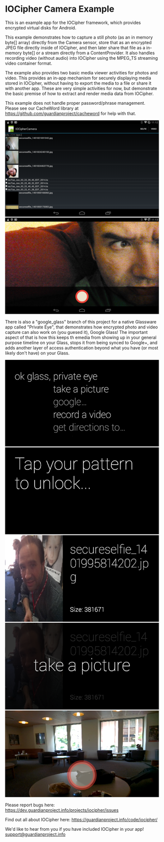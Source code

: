 
IOCipher Camera Example
================

This is an example app for the IOCipher framework, which provides encrypted virtual disks for Android. 

This example demonstrates how to capture a still photo (as an in memory byte[] array) directly from the Camera sensor, store that as an encrypted JPEG file directly inside of IOCipher, and then later share that file as a in-memory byte[] or a stream directly from a ContentProvider. It also handles recording video (without audio) into IOCipher using the MPEG_TS streaming video container format.

The example also provides two basic media viewer activities for photos and video. This provides an in-app mechanism for securely displaying media stored in IOCipher, without having to export the media to a file or share it with another app. These are very simple activities for now, but demonstrate the basic premise of how to extract and render media data from IOCipher. 

This example does not handle proper password/phrase management. Please see our CacheWord library at https://github.com/guardianproject/cacheword for help with that.

![Screenshot 1](screenshot1.png)
![Screenshot 2](screenshot2.png)

There is also a "google_glass" branch of this project for a native Glassware app called "Private Eye", that demonstrates how encrypted photo and video capture can also work on (you guesed it), Google Glass! The important aspect of that is how this keeps th emedia from showing up in your general purpose timeline on your Glass, stops it from being synced to Google+, and adds another layer of access authentication beyond what you have (or most likely don't have) on your Glass.

![private eye](privateeye1.png) ![privateeye](privateeye2.png) ![privateeye](privateeye3.png) ![privateeye](privateeye4.png) ![privateeye](privateeye5.png)


Please report bugs here:
https://dev.guardianproject.info/projects/iocipher/issues

Find out all about IOCipher here:
https://guardianproject.info/code/iocipher/

We'd like to hear from you if you have included IOCipher in your app!
support@guardianproject.info
